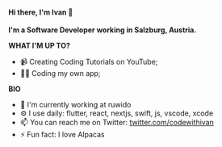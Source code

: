 #### Hi there, I'm Ivan 👋
**I'm a Software Developer working in Salzburg, Austria.**

**WHAT I'M UP TO?**
- 📹 Creating Coding Tutorials on YouTube;
- 👨‍💻 Coding my own app;

**BIO**
- 🏢 I'm currently working at ruwido
- ⚙️ I use daily: flutter, react, nextjs, swift, js, vscode, xcode
- 📫 You can reach me on Twitter: [twitter.com/codewithivan](https://twitter.com/codewithivan)
- ⚡️ Fun fact: I love Alpacas




<!---
ivantrj/ivantrj is a ✨ special ✨ repository because its `README.md` (this file) appears on your GitHub profile.
You can click the Preview link to take a look at your changes.
--->
